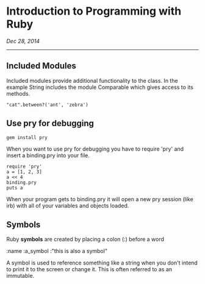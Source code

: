 # Introduction to Programming with Ruby
*Dec 28, 2014*

***

## Included Modules

Included modules provide additional functionality to the class. In the example
String includes the module Comparable which gives access to its methods.

    "cat".between?('ant', 'zebra')

## Use pry for debugging

    gem install pry

When you want to use pry for debugging you have to require 'pry' and insert a
binding.pry into your file.

    require 'pry'
    a = [1, 2, 3]
    a << 4
    binding.pry
    puts a

When your program gets to binding.pry it will open a new pry session (like irb)
with all of your variables and objects loaded.

## Symbols

Ruby **symbols** are created by placing a colon (:) before a word

  :name
  :a_symbol
  :"this is also a symbol"

A symbol is used to reference something like a string when you don't intend to
print it to the screen or change it. This is often referred to as an immutable.
